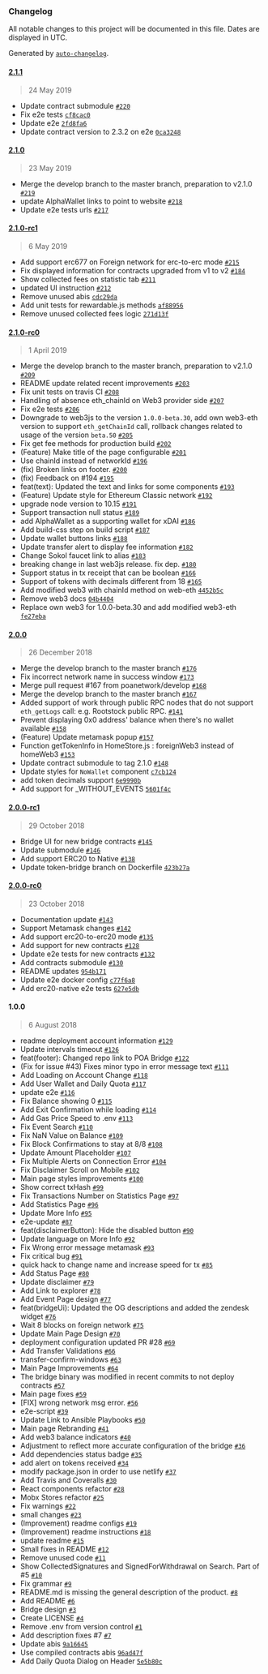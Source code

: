 ### Changelog

All notable changes to this project will be documented in this file. Dates are displayed in UTC.

Generated by [`auto-changelog`](https://github.com/CookPete/auto-changelog).

#### [2.1.1](https://github.com/oceanprotocol/token-bridge-ui/compare/2.1.0...2.1.1)

> 24 May 2019

- Update contract submodule [`#220`](https://github.com/oceanprotocol/token-bridge-ui/pull/220)
- Fix e2e tests [`cf8cac0`](https://github.com/oceanprotocol/token-bridge-ui/commit/cf8cac09e19d561612a52d4886acae42063854c3)
- Update e2e [`2fd8fa6`](https://github.com/oceanprotocol/token-bridge-ui/commit/2fd8fa6741ebc2a28b72b703f0bdf5c03f6283cb)
- Update contract version to 2.3.2 on e2e [`0ca3248`](https://github.com/oceanprotocol/token-bridge-ui/commit/0ca3248cd6a3c71cc93e323fff1eaf9070d1e505)

#### [2.1.0](https://github.com/oceanprotocol/token-bridge-ui/compare/2.1.0-rc1...2.1.0)

> 23 May 2019

- Merge the develop branch to the master branch, preparation to v2.1.0 [`#219`](https://github.com/oceanprotocol/token-bridge-ui/pull/219)
- update AlphaWallet links to point to website [`#218`](https://github.com/oceanprotocol/token-bridge-ui/pull/218)
- Update e2e tests urls [`#217`](https://github.com/oceanprotocol/token-bridge-ui/pull/217)

#### [2.1.0-rc1](https://github.com/oceanprotocol/token-bridge-ui/compare/2.1.0-rc0...2.1.0-rc1)

> 6 May 2019

- Add support erc677 on Foreign network for erc-to-erc mode [`#215`](https://github.com/oceanprotocol/token-bridge-ui/pull/215)
- Fix displayed information for contracts upgraded from v1 to v2 [`#184`](https://github.com/oceanprotocol/token-bridge-ui/pull/184)
- Show collected fees on statistic tab [`#211`](https://github.com/oceanprotocol/token-bridge-ui/pull/211)
- updated UI instruction [`#212`](https://github.com/oceanprotocol/token-bridge-ui/pull/212)
- Remove unused abis [`cdc29da`](https://github.com/oceanprotocol/token-bridge-ui/commit/cdc29dae4118e8a786f857289f077d332225d8bf)
- Add unit tests for rewardable.js methods [`af88956`](https://github.com/oceanprotocol/token-bridge-ui/commit/af88956b07fa7057ac5a0ed1ac71b9c263254665)
- Remove unused collected fees logic [`271d13f`](https://github.com/oceanprotocol/token-bridge-ui/commit/271d13f341ce3b2afa0d0d1c735c90666b07e98d)

#### [2.1.0-rc0](https://github.com/oceanprotocol/token-bridge-ui/compare/2.0.0...2.1.0-rc0)

> 1 April 2019

- Merge the develop branch to the master branch, preparation to v2.1.0 [`#209`](https://github.com/oceanprotocol/token-bridge-ui/pull/209)
- README update related recent improvements [`#203`](https://github.com/oceanprotocol/token-bridge-ui/pull/203)
- Fix unit tests on travis CI [`#208`](https://github.com/oceanprotocol/token-bridge-ui/pull/208)
- Handling of absence eth_chainId on Web3 provider side [`#207`](https://github.com/oceanprotocol/token-bridge-ui/pull/207)
- Fix e2e tests [`#206`](https://github.com/oceanprotocol/token-bridge-ui/pull/206)
- Downgrade to web3js to the version `1.0.0-beta.30`, add own web3-eth version to support `eth_getChainId` call, rollback changes related to usage of the version `beta.50` [`#205`](https://github.com/oceanprotocol/token-bridge-ui/pull/205)
- Fix get fee methods for production build [`#202`](https://github.com/oceanprotocol/token-bridge-ui/pull/202)
- (Feature) Make title of the page configurable [`#201`](https://github.com/oceanprotocol/token-bridge-ui/pull/201)
- Use chainId instead of networkId [`#196`](https://github.com/oceanprotocol/token-bridge-ui/pull/196)
- (fix) Broken links on footer. [`#200`](https://github.com/oceanprotocol/token-bridge-ui/pull/200)
- (fix) Feedback on #194 [`#195`](https://github.com/oceanprotocol/token-bridge-ui/pull/195)
- feat(text): Updated the text and links for some components [`#193`](https://github.com/oceanprotocol/token-bridge-ui/pull/193)
- (Feature) Update style for Ethereum Classic network [`#192`](https://github.com/oceanprotocol/token-bridge-ui/pull/192)
- upgrade node version to 10.15 [`#191`](https://github.com/oceanprotocol/token-bridge-ui/pull/191)
- Support transaction null status [`#189`](https://github.com/oceanprotocol/token-bridge-ui/pull/189)
- add AlphaWallet as a supporting wallet for xDAI [`#186`](https://github.com/oceanprotocol/token-bridge-ui/pull/186)
- Add build-css step on build script [`#187`](https://github.com/oceanprotocol/token-bridge-ui/pull/187)
- Update wallet buttons links [`#188`](https://github.com/oceanprotocol/token-bridge-ui/pull/188)
- Update transfer alert to display fee information [`#182`](https://github.com/oceanprotocol/token-bridge-ui/pull/182)
- Change Sokol faucet link to alias [`#183`](https://github.com/oceanprotocol/token-bridge-ui/pull/183)
- breaking change in last web3js release.  fix dep. [`#180`](https://github.com/oceanprotocol/token-bridge-ui/pull/180)
- Support status in tx receipt that can be boolean  [`#166`](https://github.com/oceanprotocol/token-bridge-ui/pull/166)
- Support of tokens with decimals different from 18 [`#165`](https://github.com/oceanprotocol/token-bridge-ui/pull/165)
- Add modified web3 with chainId method on web-eth [`4452b5c`](https://github.com/oceanprotocol/token-bridge-ui/commit/4452b5cd0efbd2682a14ee373557f9d5c241deec)
- Remove web3 docs [`04b4404`](https://github.com/oceanprotocol/token-bridge-ui/commit/04b4404265c9752df04bd6312a57d507d84b6097)
- Replace own web3 for 1.0.0-beta.30 and add modified web3-eth [`fe27eba`](https://github.com/oceanprotocol/token-bridge-ui/commit/fe27eba69b51afe173103dd07c70ebdabcd047ee)

#### [2.0.0](https://github.com/oceanprotocol/token-bridge-ui/compare/2.0.0-rc1...2.0.0)

> 26 December 2018

- Merge the develop branch to the master branch [`#176`](https://github.com/oceanprotocol/token-bridge-ui/pull/176)
- Fix incorrect network name in success window [`#173`](https://github.com/oceanprotocol/token-bridge-ui/pull/173)
- Merge pull request #167 from poanetwork/develop [`#168`](https://github.com/oceanprotocol/token-bridge-ui/pull/168)
- Merge the develop branch to the master branch [`#167`](https://github.com/oceanprotocol/token-bridge-ui/pull/167)
- Added support of work through public RPC nodes that do not support `eth_getLogs` call: e.g. Rootstock public RPC.   [`#141`](https://github.com/oceanprotocol/token-bridge-ui/pull/141)
- Prevent displaying 0x0 address' balance when there's no wallet available [`#158`](https://github.com/oceanprotocol/token-bridge-ui/pull/158)
- (Feature) Update metamask popup [`#157`](https://github.com/oceanprotocol/token-bridge-ui/pull/157)
- Function getTokenInfo in HomeStore.js : foreignWeb3 instead of homeWeb3 [`#153`](https://github.com/oceanprotocol/token-bridge-ui/pull/153)
- Update contract submodule to tag 2.1.0 [`#148`](https://github.com/oceanprotocol/token-bridge-ui/pull/148)
- Update styles for `NoWallet` component [`c7cb124`](https://github.com/oceanprotocol/token-bridge-ui/commit/c7cb12456946f65832464f1074f99cb83e7efa0e)
- add token decimals support [`6e9990b`](https://github.com/oceanprotocol/token-bridge-ui/commit/6e9990b48f2d09f1d9108f7659ebadd858e92763)
- Add support for _WITHOUT_EVENTS [`5601f4c`](https://github.com/oceanprotocol/token-bridge-ui/commit/5601f4cb41039780cef093191b2995eb7409d2e1)

#### [2.0.0-rc1](https://github.com/oceanprotocol/token-bridge-ui/compare/2.0.0-rc0...2.0.0-rc1)

> 29 October 2018

- Bridge UI for new bridge contracts [`#145`](https://github.com/oceanprotocol/token-bridge-ui/pull/145)
- Update submodule [`#146`](https://github.com/oceanprotocol/token-bridge-ui/pull/146)
- Add support ERC20 to Native [`#138`](https://github.com/oceanprotocol/token-bridge-ui/pull/138)
- Update token-bridge branch on Dockerfile [`423b27a`](https://github.com/oceanprotocol/token-bridge-ui/commit/423b27abe1e38fa7406ea5d42ab83f1452189ff8)

#### [2.0.0-rc0](https://github.com/oceanprotocol/token-bridge-ui/compare/1.0.0...2.0.0-rc0)

> 23 October 2018

- Documentation update [`#143`](https://github.com/oceanprotocol/token-bridge-ui/pull/143)
- Support Metamask changes [`#142`](https://github.com/oceanprotocol/token-bridge-ui/pull/142)
- Add support erc20-to-erc20 mode [`#135`](https://github.com/oceanprotocol/token-bridge-ui/pull/135)
- Add support for new contracts [`#128`](https://github.com/oceanprotocol/token-bridge-ui/pull/128)
- Update e2e tests for new contracts [`#132`](https://github.com/oceanprotocol/token-bridge-ui/pull/132)
- Add contracts submodule [`#130`](https://github.com/oceanprotocol/token-bridge-ui/pull/130)
- README updates [`954b171`](https://github.com/oceanprotocol/token-bridge-ui/commit/954b171c62cab5a21cd981c845559ff7bf44016d)
- Update e2e docker config [`c77f6a8`](https://github.com/oceanprotocol/token-bridge-ui/commit/c77f6a82664bc5f08b1563259c4adbb27519e42b)
- Add erc20-native e2e tests [`627e5db`](https://github.com/oceanprotocol/token-bridge-ui/commit/627e5db31710bc53bfc2ac1cb9dd72a7afc47b61)

#### 1.0.0

> 6 August 2018

- readme deployment account information [`#129`](https://github.com/oceanprotocol/token-bridge-ui/pull/129)
- Update intervals timeout [`#126`](https://github.com/oceanprotocol/token-bridge-ui/pull/126)
- feat(footer): Changed repo link to POA Bridge [`#122`](https://github.com/oceanprotocol/token-bridge-ui/pull/122)
- (Fix for issue #43) Fixes minor typo in error message text [`#111`](https://github.com/oceanprotocol/token-bridge-ui/pull/111)
- Add Loading on Account Change [`#118`](https://github.com/oceanprotocol/token-bridge-ui/pull/118)
- Add User Wallet and Daily Quota [`#117`](https://github.com/oceanprotocol/token-bridge-ui/pull/117)
- update e2e [`#116`](https://github.com/oceanprotocol/token-bridge-ui/pull/116)
- Fix Balance showing 0 [`#115`](https://github.com/oceanprotocol/token-bridge-ui/pull/115)
- Add Exit Confirmation while loading [`#114`](https://github.com/oceanprotocol/token-bridge-ui/pull/114)
- Add Gas Price Speed to .env [`#113`](https://github.com/oceanprotocol/token-bridge-ui/pull/113)
- Fix Event Search [`#110`](https://github.com/oceanprotocol/token-bridge-ui/pull/110)
- Fix NaN Value on Balance [`#109`](https://github.com/oceanprotocol/token-bridge-ui/pull/109)
- Fix Block Confirmations to stay at 8/8 [`#108`](https://github.com/oceanprotocol/token-bridge-ui/pull/108)
- Update Amount Placeholder [`#107`](https://github.com/oceanprotocol/token-bridge-ui/pull/107)
- Fix Multiple Alerts on Connection Error [`#104`](https://github.com/oceanprotocol/token-bridge-ui/pull/104)
- Fix Disclaimer Scroll on Mobile [`#102`](https://github.com/oceanprotocol/token-bridge-ui/pull/102)
- Main page styles improvements [`#100`](https://github.com/oceanprotocol/token-bridge-ui/pull/100)
- Show correct txHash [`#99`](https://github.com/oceanprotocol/token-bridge-ui/pull/99)
- Fix Transactions Number on Statistics Page [`#97`](https://github.com/oceanprotocol/token-bridge-ui/pull/97)
- Add Statistics Page [`#96`](https://github.com/oceanprotocol/token-bridge-ui/pull/96)
- Update More Info [`#95`](https://github.com/oceanprotocol/token-bridge-ui/pull/95)
- e2e-update [`#87`](https://github.com/oceanprotocol/token-bridge-ui/pull/87)
- feat(disclaimerButton): Hide the disabled button [`#90`](https://github.com/oceanprotocol/token-bridge-ui/pull/90)
- Update language on More Info [`#92`](https://github.com/oceanprotocol/token-bridge-ui/pull/92)
- Fix Wrong error message metamask [`#93`](https://github.com/oceanprotocol/token-bridge-ui/pull/93)
- Fix critical bug [`#91`](https://github.com/oceanprotocol/token-bridge-ui/pull/91)
- quick hack to change name and increase speed for tx [`#85`](https://github.com/oceanprotocol/token-bridge-ui/pull/85)
- Add Status Page [`#80`](https://github.com/oceanprotocol/token-bridge-ui/pull/80)
- Update disclaimer [`#79`](https://github.com/oceanprotocol/token-bridge-ui/pull/79)
- Add Link to explorer [`#78`](https://github.com/oceanprotocol/token-bridge-ui/pull/78)
- Add Event Page design [`#77`](https://github.com/oceanprotocol/token-bridge-ui/pull/77)
- feat(bridgeUi): Updated the OG descriptions and added the zendesk widget [`#76`](https://github.com/oceanprotocol/token-bridge-ui/pull/76)
- Wait 8 blocks on foreign network [`#75`](https://github.com/oceanprotocol/token-bridge-ui/pull/75)
- Update Main Page Design [`#70`](https://github.com/oceanprotocol/token-bridge-ui/pull/70)
- deployment configuration updated PR #28 [`#69`](https://github.com/oceanprotocol/token-bridge-ui/pull/69)
- Add Transfer Validations [`#66`](https://github.com/oceanprotocol/token-bridge-ui/pull/66)
- transfer-confirm-windows [`#63`](https://github.com/oceanprotocol/token-bridge-ui/pull/63)
- Main Page Improvements [`#64`](https://github.com/oceanprotocol/token-bridge-ui/pull/64)
- The bridge binary was modified in recent commits to not deploy contracts [`#57`](https://github.com/oceanprotocol/token-bridge-ui/pull/57)
- Main page fixes [`#59`](https://github.com/oceanprotocol/token-bridge-ui/pull/59)
- [FIX] wrong network msg error. [`#56`](https://github.com/oceanprotocol/token-bridge-ui/pull/56)
- e2e-script [`#39`](https://github.com/oceanprotocol/token-bridge-ui/pull/39)
- Update Link to Ansible Playbooks [`#50`](https://github.com/oceanprotocol/token-bridge-ui/pull/50)
- Main page Rebranding [`#41`](https://github.com/oceanprotocol/token-bridge-ui/pull/41)
- Add web3 balance indicators [`#40`](https://github.com/oceanprotocol/token-bridge-ui/pull/40)
- Adjustment to reflect more accurate configuration of the bridge [`#36`](https://github.com/oceanprotocol/token-bridge-ui/pull/36)
- Add dependencies status badge [`#35`](https://github.com/oceanprotocol/token-bridge-ui/pull/35)
- add alert on tokens received [`#34`](https://github.com/oceanprotocol/token-bridge-ui/pull/34)
- modify  package.json in order to use netlify [`#37`](https://github.com/oceanprotocol/token-bridge-ui/pull/37)
- Add Travis and Coveralls [`#30`](https://github.com/oceanprotocol/token-bridge-ui/pull/30)
- React components refactor [`#28`](https://github.com/oceanprotocol/token-bridge-ui/pull/28)
- Mobx Stores refactor [`#25`](https://github.com/oceanprotocol/token-bridge-ui/pull/25)
- Fix warnings [`#22`](https://github.com/oceanprotocol/token-bridge-ui/pull/22)
- small changes [`#23`](https://github.com/oceanprotocol/token-bridge-ui/pull/23)
- (Improvement) readme configs [`#19`](https://github.com/oceanprotocol/token-bridge-ui/pull/19)
- (Improvement) readme instructions [`#18`](https://github.com/oceanprotocol/token-bridge-ui/pull/18)
- update readme [`#15`](https://github.com/oceanprotocol/token-bridge-ui/pull/15)
- Small fixes in README [`#12`](https://github.com/oceanprotocol/token-bridge-ui/pull/12)
- Remove unused code [`#11`](https://github.com/oceanprotocol/token-bridge-ui/pull/11)
- Show  CollectedSignatures and SignedForWithdrawal on Search. Part of #5 [`#10`](https://github.com/oceanprotocol/token-bridge-ui/pull/10)
- Fix grammar [`#9`](https://github.com/oceanprotocol/token-bridge-ui/pull/9)
- README.md is missing the general description of the product.  [`#8`](https://github.com/oceanprotocol/token-bridge-ui/pull/8)
- Add README [`#6`](https://github.com/oceanprotocol/token-bridge-ui/pull/6)
- Bridge design [`#3`](https://github.com/oceanprotocol/token-bridge-ui/pull/3)
- Create LICENSE [`#4`](https://github.com/oceanprotocol/token-bridge-ui/pull/4)
- Remove .env from version control [`#1`](https://github.com/oceanprotocol/token-bridge-ui/pull/1)
- Add description fixes #7 [`#7`](https://github.com/oceanprotocol/token-bridge-ui/issues/7)
- Update abis [`9a16645`](https://github.com/oceanprotocol/token-bridge-ui/commit/9a16645c41a5c8d1b774a2ba799e9ba4a3e548c5)
- Use compiled contracts abis [`96ad47f`](https://github.com/oceanprotocol/token-bridge-ui/commit/96ad47fd27a0f92e47f0c63311a5686cc85d19b8)
- Add Daily Quota Dialog on Header [`5e5b80c`](https://github.com/oceanprotocol/token-bridge-ui/commit/5e5b80c0d485db03f4eb11fd8e2ac7340d14b70e)

